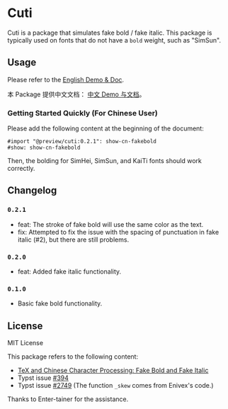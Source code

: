 # Cuti

Cuti is a package that simulates fake bold / fake italic. This package is typically used on fonts that do not have a `bold` weight, such as "SimSun".

## Usage

Please refer to the [English Demo & Doc](https://github.com/csimide/cuti/raw/0.2.1/demo-and-doc/demo-and-doc.pdf).

本 Package 提供中文文档： [中文 Demo 与文档](https://github.com/csimide/cuti/raw/0.2.1/demo-and-doc/demo-and-doc-cn.pdf)。

### Getting Started Quickly (For Chinese User)

Please add the following content at the beginning of the document:

```typst
#import "@preview/cuti:0.2.1": show-cn-fakebold
#show: show-cn-fakebold
```

Then, the bolding for SimHei, SimSun, and KaiTi fonts should work correctly.

## Changelog

### `0.2.1`

- feat: The stroke of fake bold will use the same color as the text.
- fix: Attempted to fix the issue with the spacing of punctuation in fake italic (#2), but there are still problems.

### `0.2.0`

- feat: Added fake italic functionality.

### `0.1.0`

- Basic fake bold functionality.

## License

MIT License

This package refers to the following content:

- [TeX and Chinese Character Processing: Fake Bold and Fake Italic](https://zhuanlan.zhihu.com/p/19686102)
- Typst issue [#394](https://github.com/typst/typst/issues/394)
- Typst issue [#2749](https://github.com/typst/typst/issues/2749) (The function `_skew` comes from Enivex's code.)

Thanks to Enter-tainer for the assistance.
